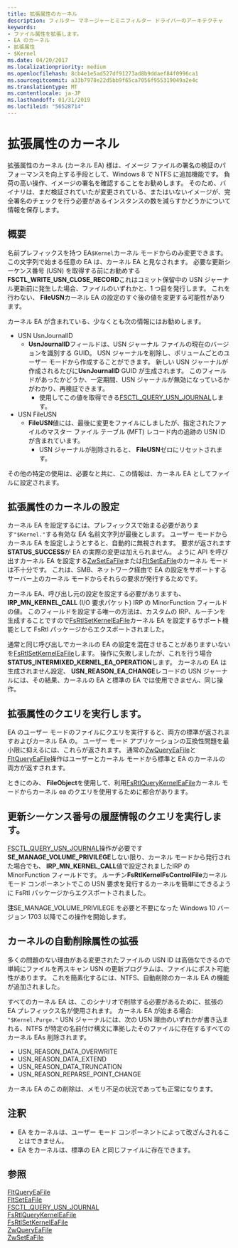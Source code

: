 ```yaml
---
title: 拡張属性のカーネル
description: フィルター マネージャーとミニフィルター ドライバーのアーキテクチャ
keywords:
- ファイル属性を拡張します。
- EA のカーネル
- 拡張属性
- $Kernel
ms.date: 04/20/2017
ms.localizationpriority: medium
ms.openlocfilehash: 8cb4e1e5ad527df91273ad8b9ddaef84f0996ca1
ms.sourcegitcommit: a33b7978e22d5bb9f65ca7056f955319049a2e4c
ms.translationtype: MT
ms.contentlocale: ja-JP
ms.lasthandoff: 01/31/2019
ms.locfileid: "56528714"
---
```

# <a name="kernel-extended-attributes"></a>拡張属性のカーネル
拡張属性のカーネル (カーネル EA) 様は、イメージ ファイルの署名の検証のパフォーマンスを向上する手段として、Windows 8 で NTFS に追加機能です。  負荷の高い操作、イメージの署名を確認することをお勧めします。 そのため、バイナリは、まだ検証されていたが変更されている、またはいないイメージが、完全署名のチェックを行う必要があるインスタンスの数を減らすかどうかについて情報を保存します。


## <a name="overview"></a>概要
名前プレフィックスを持つ EA``$Kernel``カーネル モードからのみ変更できます。 この文字列で始まる任意の EA は、カーネル EA と見なされます。 必要な更新シーケンス番号 (USN) を取得する前にお勧めする**FSCTL_WRITE_USN_CLOSE_RECORD**これはコミット保留中の USN ジャーナル更新前に発生した場合、ファイルのいずれかと、1 つ目を発行します。 これを行わない、 **FileUSN**カーネル EA の設定のすぐ後の値を変更する可能性があります。

カーネル EA が含まれている、少なくとも次の情報にはお勧めします。
- USN UsnJournalID
  - **UsnJournalID**フィールドは、USN ジャーナル ファイルの現在のバージョンを識別する GUID。  USN ジャーナルを削除し、ボリュームごとのユーザー モードから作成することができます。  新しい USN ジャーナルが作成されるたびに**UsnJournalID** GUID が生成されます。  このフィールドがあったかどうか、一定期間、USN ジャーナルが無効になっているかがわかり、再検証できます。
    - 使用してこの値を取得できる[FSCTL_QUERY_USN_JOURNAL](https://msdn.microsoft.com/library/windows/desktop/aa364583)します。
- USN FileUSN
  - **FileUSN**値には、最後に変更をファイルにしましたが、指定されたファイルのマスター ファイル テーブル (MFT) レコード内の追跡の USN ID が含まれています。
    - USN ジャーナルが削除されると、 **FileUSN**ゼロにリセットされます。

その他の特定の使用は、必要なと共に、この情報は、カーネル EA としてファイルに設定されます。


## <a name="setting-a-kernel-extended-attribute"></a>拡張属性のカーネルの設定
カーネル EA を設定するには、プレフィックスで始まる必要があります``"$Kernel."``する有効な EA 名前文字列が最後とします。 ユーザー モードからカーネル EA を設定しようとすると、自動的に無視されます。  要求が返されます**STATUS_SUCCESS**が EA の実際の変更は加えられません。 ように API を呼び出すカーネル EA を設定する[ZwSetEaFile](https://msdn.microsoft.com/library/windows/hardware/ff961908)または[FltSetEaFile](https://msdn.microsoft.com/library/windows/hardware/ff544500)のカーネル モードは不十分です。  これは、SMB、ネットワーク経由で EA の設定をサポートするサーバー上のカーネル モードからそれらの要求が発行するためです。  

カーネル EA、呼び出し元の設定を設定する必要がありますも、 **IRP_MN_KERNEL_CALL** (I/O 要求パケット) IRP の MinorFunction フィールドの値。 このフィールドを設定する唯一の方法は、カスタムの IRP、ルーチンを生成することですので[FsRtlSetKernelEaFile](https://msdn.microsoft.com/library/windows/hardware/mt807493)カーネル EA を設定するサポート機能として FsRtl パッケージからエクスポートされました。

通常と同じ呼び出しでカーネルの EA の設定を混在させることがありますいないを[FsRtlSetKernelEaFile](https://msdn.microsoft.com/library/windows/hardware/mt807493)します。  操作に失敗しましたが、これを行う場合**STATUS_INTERMIXED_KERNEL_EA_OPERATION**します。    カーネルの EA は生成されません設定、 **USN_REASON_EA_CHANGE**レコードの USN ジャーナルには、その結果、カーネルの EA と標準の EA では使用できません、同じ操作。  


## <a name="querying-an-extended-attribute"></a>拡張属性のクエリを実行します。
EA のユーザー モードのファイルにクエリを実行すると、両方の標準が返されますおよびカーネル EA の。 ユーザー モード アプリケーションの互換性問題を最小限に抑えるには、これらが返されます。 通常の[ZwQueryEaFile](https://msdn.microsoft.com/library/windows/hardware/ff961907)と[FltQueryEaFile](https://msdn.microsoft.com/library/windows/hardware/ff543435)操作はユーザーとカーネル モードから標準と EA のカーネルの両方が返すされます。

ときにのみ、 **FileObject**を使用して、利用[FsRtlQueryKernelEaFile](https://msdn.microsoft.com/library/windows/hardware/mt807492)カーネル モードからカーネル ea のクエリを使用するために都合があります。


## <a name="querying-update-sequence-number-journal-information"></a>更新シーケンス番号の履歴情報のクエリを実行します。
[FSCTL_QUERY_USN_JOURNAL](https://msdn.microsoft.com/library/windows/desktop/aa364583)操作が必要です**SE_MANAGE_VOLUME_PRIVILEGE**しない限り、カーネル モードから発行された場合でも、 **IRP_MN_KERNEL_CALL**値で設定されましたIRP の MinorFunction フィールドです。 ルーチン**FsRtlKernelFsControlFile**カーネル モード コンポーネントでこの USN 要求を発行するカーネルを簡単にできるように FsRtl パッケージからエクスポートされました。

**注**SE_MANAGE_VOLUME_PRIVILEGE を必要と不要になった Windows 10 バージョン 1703 以降でこの操作を開始します。  

## <a name="auto-deletion-of-kernel-extended-attributes"></a>カーネルの自動削除属性の拡張
多くの問題のない理由がある変更されたファイルの USN ID は高価なできるので単純にファイルを再スキャン USN の更新プログラムは、ファイルにポスト可能性があります。  これを簡素化するには、NTFS、自動削除のカーネル EA の機能が追加されました。

すべてのカーネル EA は、このシナリオで削除する必要があるために、拡張の EA プレフィックス名が使用されます。  カーネル EA が始まる場合: ``"$Kernel.Purge."`` USN ジャーナルには、次の USN 理由のいずれかが書き込まれる、NTFS が特定の名前付け構文に準拠したそのファイルに存在するすべてのカーネル EAs 削除されます。  
- USN_REASON_DATA_OVERWRITE
- USN_REASON_DATA_EXTEND
- USN_REASON_DATA_TRUNCATION
- USN_REASON_REPARSE_POINT_CHANGE

カーネル EA のこの削除は、メモリ不足の状況であっても正常になります。

## <a name="remarks"></a>注釈
- EA をカーネルは、ユーザー モード コンポーネントによって改ざんされることはできません。
- EA をカーネルは、標準の EA と同じファイルに存在できます。


## <a name="see-also"></a>参照
[FltQueryEaFile](https://msdn.microsoft.com/library/windows/hardware/ff543435)  
[FltSetEaFile](https://msdn.microsoft.com/library/windows/hardware/ff544500)  
[FSCTL_QUERY_USN_JOURNAL](https://msdn.microsoft.com/library/windows/desktop/aa364583)  
[FsRtlQueryKernelEaFile](https://msdn.microsoft.com/library/windows/hardware/mt807492)      
[FsRtlSetKernelEaFile](https://msdn.microsoft.com/library/windows/hardware/mt807493)  
[ZwQueryEaFile](https://msdn.microsoft.com/library/windows/hardware/ff961907)  
[ZwSetEaFile](https://msdn.microsoft.com/library/windows/hardware/ff961908)  
